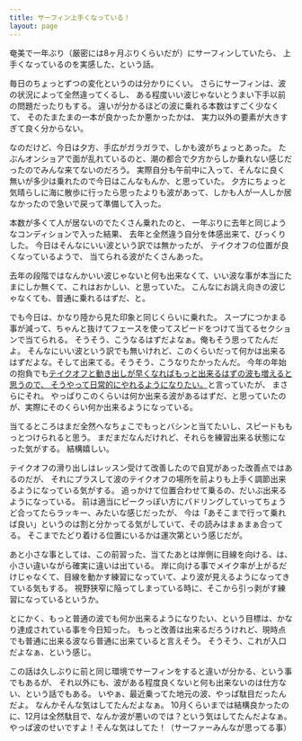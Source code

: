 ```yaml
---
title: サーフィン上手くなっている！
layout: page
---
```

奄美で一年ぶり（厳密には8ヶ月ぶりくらいだが）にサーフィンしていたら、
上手くなっているのを実感した、という話。

毎日のちょっとずつの変化というのは分かりにくい。
さらにサーフィンは、波の状況によって全然違ってくるし、
ある程度いい波じゃないとうまい下手以前の問題だったりもする。
違いが分かるほどの波に乗れる本数はすごく少なくて、
そのたまたまの一本が良かったか悪かったかは、
実力以外の要素が大きすぎて良く分からない。

なのだけど、今日は夕方、手広がガラガラで、しかも波がちょっとあった。
たぶんオンショアで面が乱れているのと、潮の都合で夕方からしか乗れない感じだったのでみんな来てないのだろう。
実際自分も午前中に入って、そんなに良く無いが多少は乗れたので今日はこんなもんか、と思っていた。
夕方にちょっと気晴らしに海に散歩に行ったら思ったよりも波があって、しかも人が一人しか居なかったので急いで戻って準備して入った。

本数が多くて人が居ないのでたくさん乗れたのと、
一年ぶりに去年と同じようなコンディションで入った結果、
去年と全然違う自分を体感出来て、びっくりした。
今日はそんなにいい波という訳では無かったが、
テイクオフの位置が良くなっているようで、
当てられる波がたくさんあった。

去年の段階ではなんかいい波じゃないと何も出来なくて、いい波な事が本当にたまにしか無くて、これはおかしい、と思っていた。
こんなにお誂え向きの波じゃなくても、普通に乗れるはずだ、と。

でも今日は、かなり陸から見た印象と同じくらいに乗れた。
スープにつかまる事が減って、ちゃんと抜けてフェースを使ってスピードをつけて当てるセクションで当てられる。
そうそう、こうなるはずだよなぁ。俺もそう思ってたんだよ。
そんなにいい波という訳でも無いけれど、このくらいだって何かは出来るはずだよな。そして出来てる。そうそう、こうなりたかったんだ。
今年の年始の抱負でも[テイクオフと動き出しが早くなればもっと出来るはずの波も増えると思うので、 そうやって日常的にやれるようになりたい。](https://karino2.github.io/2024/01/03/goal_2024.html)と言っていたが、
まさらにそれ。
やっぱりこのくらいは何か出来る波があるはずだ、と思っていたのが、実際にそのくらい何か出来るようになっている。

当てるところはまだ全然へなちょこでもっとバシンと当てたいし、スピードももっとつけられると思う。
まだまだなんだけれど、それらを練習出来る状態になった気がする。
結構嬉しい。

テイクオフの滑り出しはレッスン受けて改善したので自覚があった改善点ではあるのだが、
それにプラスして波のテイクオフの場所を前よりも上手く調節出来るようになっている気がする。
追っかけて位置合わせて乗るの、だいぶ出来るようになっている。
前は適当にピークっぽい方にパドリングしていってちょうど合ってたらラッキー、みたいな感じだったが、
今は「あそこまで行って乗れば良い」というのは割と分かってる気がしていて、その読みはまぁまぁ合ってる。
そこまでたどり着ける位置にいるかは運次第という感じだが。

あと小さな事としては、この前習った、当てたあとは岸側に目線を向ける、は、小さい違いながら確実に違いは出ている。
岸に向ける事でメイク率が上がるだけじゃなくて、目線を動かす練習になっていて、より波が見えるようになってきている気もする。
視野狭窄に陥ってしまっている時に、そこから引っ剥がす練習になっているというか。

とにかく、もっと普通の波でも何か出来るようになりたい、という目標は、かなり達成されている事を今日知った。
もっと改善は出来るだろうけれど、現時点でも普通に出来る波なら普通に出来ていると言えそう。
そうそう、これが入口だよなぁ、という感じ。

この話は久しぶりに前と同じ環境でサーフィンをすると違いが分かる、という事でもあるが、
それ以外にも、波がある程度良くないと何も出来ないのは仕方ない、という話でもある。
いやぁ、最近乗ってた地元の波、やっぱ駄目だったんだよ。
なんかそんな気はしてたんだよなぁ。
10月くらいまでは結構良かったのに、12月は全然駄目で、なんか波が悪いのでは？という気はしてたんだよなぁ。
やっぱ波のせいですよ！そんな気はしてた！（サーファーみんなが思ってる事）